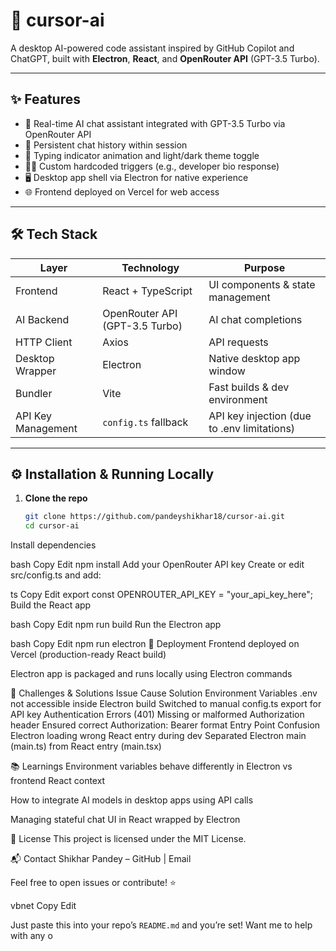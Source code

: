 # 🚀 cursor-ai

A desktop AI-powered code assistant inspired by GitHub Copilot and ChatGPT, built with **Electron**, **React**, and **OpenRouter API** (GPT-3.5 Turbo).

---

## ✨ Features

- 💬 Real-time AI chat assistant integrated with GPT-3.5 Turbo via OpenRouter API  
- 📝 Persistent chat history within session  
- 🔄 Typing indicator animation and light/dark theme toggle  
- 🕵️‍♂️ Custom hardcoded triggers (e.g., developer bio response)  
- 🖥️ Desktop app shell via Electron for native experience  
- 🌐 Frontend deployed on Vercel for web access  

---

## 🛠️ Tech Stack

| Layer            | Technology                          | Purpose                              |
|------------------|-----------------------------------|------------------------------------|
| Frontend         | React + TypeScript                 | UI components & state management    |
| AI Backend       | OpenRouter API (GPT-3.5 Turbo)    | AI chat completions                 |
| HTTP Client      | Axios                             | API requests                       |
| Desktop Wrapper  | Electron                         | Native desktop app window           |
| Bundler          | Vite                              | Fast builds & dev environment       |
| API Key Management | `config.ts` fallback              | API key injection (due to .env limitations) |

---

## ⚙️ Installation & Running Locally

1. **Clone the repo**  
   ```bash
   git clone https://github.com/pandeyshikhar18/cursor-ai.git
   cd cursor-ai
Install dependencies

bash
Copy
Edit
npm install
Add your OpenRouter API key
Create or edit src/config.ts and add:

ts
Copy
Edit
export const OPENROUTER_API_KEY = "your_api_key_here";
Build the React app

bash
Copy
Edit
npm run build
Run the Electron app

bash
Copy
Edit
npm run electron
🚀 Deployment
Frontend deployed on Vercel (production-ready React build)

Electron app is packaged and runs locally using Electron commands

🐞 Challenges & Solutions
Issue	Cause	Solution
Environment Variables	.env not accessible inside Electron build	Switched to manual config.ts export for API key
Authentication Errors (401)	Missing or malformed Authorization header	Ensured correct Authorization: Bearer <key> format
Entry Point Confusion	Electron loading wrong React entry during dev	Separated Electron main (main.ts) from React entry (main.tsx)

📚 Learnings
Environment variables behave differently in Electron vs frontend React context

How to integrate AI models in desktop apps using API calls

Managing stateful chat UI in React wrapped by Electron

📄 License
This project is licensed under the MIT License.

📬 Contact
Shikhar Pandey – GitHub | Email

Feel free to open issues or contribute! ⭐

vbnet
Copy
Edit

Just paste this into your repo’s `README.md` and you’re set! Want me to help with any o
